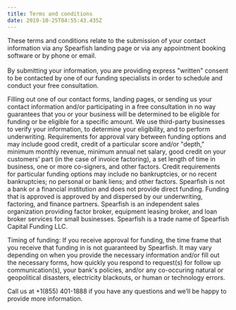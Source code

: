 ```yaml
---
title: Terms and conditions
date: 2019-10-25T04:55:43.435Z
---
```

These terms and conditions relate to the submission of your contact information via any Spearfish landing page or via any appointment booking software or by phone or email. \
\
By submitting your information, you are providing express "written" consent to be contacted by one of our funding specialists in order to schedule and conduct your free consultation. 

Filling out one of our contact forms, landing pages, or sending us your contact information and/or participating in a free consultation in no way guarantees that you or your business will be determined to be eligible for funding or be eligible for a specific amount. We use third-party businesses to verify your information, to determine your eligibility, and to perform underwriting. Requirements for approval vary between funding options and may include good credit, credit of a particular score and/or "depth," minimum monthly revenue, minimum annual net salary, good credit on your customers’ part (in the case of invoice factoring), a set length of time in business, one or more co-signers, and other factors. Credit requirements for particular funding options may include no bankruptcies, or no recent bankruptcies; no personal or bank liens; and other factors. Spearfish is not a bank or a financial institution and does not provide direct funding. Funding that is approved is approved by and dispersed by our underwriting, factoring, and finance partners. Spearfish is an independent sales organization providing factor broker, equipment leasing broker, and loan broker services for small businesses. Spearfish is a trade name of Spearfish Capital Funding LLC. 

Timing of funding: If you receive approval for funding, the time frame that you receive that funding in is not guaranteed by Spearfish. It may vary depending on when you provide the necessary information and/or fill out the necessary forms, how quickly you respond to request(s) for follow up communication(s), your bank's policies, and/or any co-occuring natural or geopolitical disasters, electricity blackouts, or human or technology errors.

Call us at +1(855) 401-1888 if you have any questions and we’ll be happy to provide more information.

